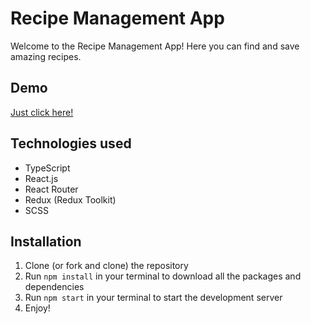 # Recipe Management App

Welcome to the Recipe Management App! Here you can find and save amazing recipes.

## Demo
[Just click here!](https://rashyd-hasratov.github.io/recipe-management-app/)

## Technologies used
- TypeScript
- React.js
- React Router
- Redux (Redux Toolkit)
- SCSS
## Installation

1. Clone (or fork and clone) the repository
2. Run `npm install` in your terminal to download all the packages and dependencies
3. Run `npm start` in your terminal to start the development server
4. Enjoy!
